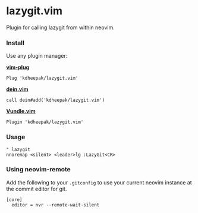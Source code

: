 # lazygit.vim

Plugin for calling lazygit from within neovim.

### Install

Use any plugin manager:

**[vim-plug](https://github.com/junegunn/vim-plug)**

```vim
Plug 'kdheepak/lazygit.vim'
```

**[dein.vim](https://github.com/Shougo/dein.vim)**

```vim
call dein#add('kdheepak/lazygit.vim')
```

**[Vundle.vim](https://github.com/junegunn/vim-plug)**

```vim
Plugin 'kdheepak/lazygit.vim'
```

### Usage

```vim
" lazygit
nnoremap <silent> <leader>lg :LazyGit<CR>
```

### Using neovim-remote

Add the following to your `.gitconfig` to use your current neovim instance at the commit editor for git.

```
[core]
  editor = nvr --remote-wait-silent
```
